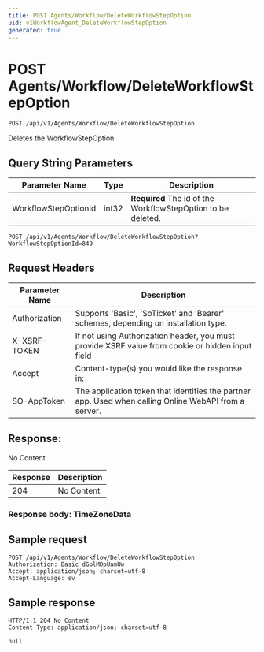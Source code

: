 ```yaml
---
title: POST Agents/Workflow/DeleteWorkflowStepOption
uid: v1WorkflowAgent_DeleteWorkflowStepOption
generated: true
---
```


# POST Agents/Workflow/DeleteWorkflowStepOption

```http
POST /api/v1/Agents/Workflow/DeleteWorkflowStepOption
```

Deletes the WorkflowStepOption







## Query String Parameters

| Parameter Name | Type |  Description |
|----------------|------|--------------|
| WorkflowStepOptionId | int32 | **Required** The id of the WorkflowStepOption to be deleted. |

```http
POST /api/v1/Agents/Workflow/DeleteWorkflowStepOption?WorkflowStepOptionId=849
```


## Request Headers

| Parameter Name | Description |
|----------------|-------------|
| Authorization  | Supports 'Basic', 'SoTicket' and 'Bearer' schemes, depending on installation type. |
| X-XSRF-TOKEN   | If not using Authorization header, you must provide XSRF value from cookie or hidden input field |
| Accept         | Content-type(s) you would like the response in:  |
| SO-AppToken | The application token that identifies the partner app. Used when calling Online WebAPI from a server. |


## Response:

No Content

| Response | Description |
|----------------|-------------|
| 204 | No Content |

### Response body: TimeZoneData


## Sample request

```http!
POST /api/v1/Agents/Workflow/DeleteWorkflowStepOption
Authorization: Basic dGplMDpUamUw
Accept: application/json; charset=utf-8
Accept-Language: sv
```

## Sample response

```http_
HTTP/1.1 204 No Content
Content-Type: application/json; charset=utf-8

null
```